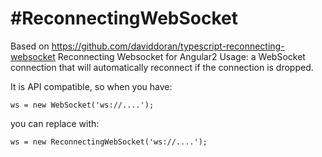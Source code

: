 #ReconnectingWebSocket
=====================
Based on https://github.com/daviddoran/typescript-reconnecting-websocket
Reconnecting Websocket for Angular2
Usage:
a WebSocket connection that will automatically reconnect if the
connection is dropped.

It is API compatible, so when you have:

    ws = new WebSocket('ws://....');

you can replace with:

    ws = new ReconnectingWebSocket('ws://....');


